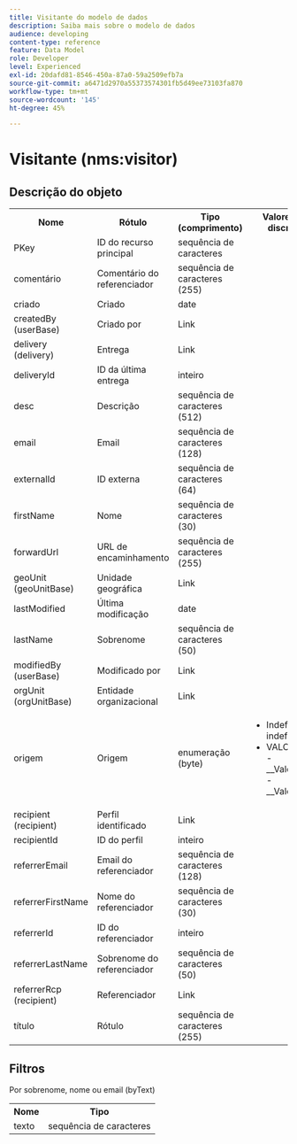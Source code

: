 ```yaml
---
title: Visitante do modelo de dados
description: Saiba mais sobre o modelo de dados
audience: developing
content-type: reference
feature: Data Model
role: Developer
level: Experienced
exl-id: 20dafd81-8546-450a-87a0-59a2509efb7a
source-git-commit: a6471d2970a55373574301fb5d49ee73103fa870
workflow-type: tm+mt
source-wordcount: '145'
ht-degree: 45%

---
```


# Visitante (nms:visitor)

## Descrição do objeto

<table>
    <tr>
        <th>Nome</th>
        <th>Rótulo</th>
        <th>Tipo (comprimento)</th>
        <th>Valores de lista discriminada</th>
    </tr>
    <tr>
        <td>PKey</td>
        <td>ID do recurso principal</td>
        <td>sequência de caracteres </td>
        <td> </td>
    </tr>
    <tr>
        <td>comentário</td>
        <td>Comentário do referenciador</td>
        <td>sequência de caracteres (255)</td>
        <td> </td>
    </tr>
    <tr>
        <td>criado</td>
        <td>Criado</td>
        <td>date </td>
        <td> </td>
    </tr>
    <tr>
        <td>createdBy (userBase)</td>
        <td>Criado por</td>
        <td>Link  </td>
        <td> </td>
    </tr>
    <tr>
        <td>delivery (delivery)</td>
        <td>Entrega</td>
        <td>Link  </td>
        <td> </td>
    </tr>
    <tr>
        <td>deliveryId</td>
        <td>ID da última entrega</td>
        <td>inteiro </td>
        <td> </td>
    </tr>
    <tr>
        <td>desc</td>
        <td>Descrição</td>
        <td>sequência de caracteres (512)</td>
        <td> </td>
    </tr>
    <tr>
        <td>email</td>
        <td>Email</td>
        <td>sequência de caracteres (128)</td>
        <td> </td>
    </tr>
    <tr>
        <td>externalId</td>
        <td>ID externa</td>
        <td>sequência de caracteres (64)</td>
        <td> </td>
    </tr>
    <tr>
        <td>firstName</td>
        <td>Nome</td>
        <td>sequência de caracteres (30)</td>
        <td> </td>
    </tr>
    <tr>
        <td>forwardUrl</td>
        <td>URL de encaminhamento</td>
        <td>sequência de caracteres (255)</td>
        <td> </td>
    </tr>
    <tr>
        <td>geoUnit (geoUnitBase)</td>
        <td>Unidade geográfica</td>
        <td>Link  </td>
        <td> </td>
    </tr>
    <tr>
        <td>lastModified</td>
        <td>Última modificação</td>
        <td>date </td>
        <td> </td>
    </tr>
    <tr>
        <td>lastName</td>
        <td>Sobrenome</td>
        <td>sequência de caracteres (50)</td>
        <td> </td>
    </tr>
    <tr>
        <td>modifiedBy (userBase)</td>
        <td>Modificado por</td>
        <td>Link  </td>
        <td> </td>
    </tr>
    <tr>
        <td>orgUnit (orgUnitBase)</td>
        <td>Entidade organizacional</td>
        <td>Link  </td>
        <td> </td>
    </tr>
    <tr>
        <td>origem</td>
        <td>Origem</td>
        <td>enumeração (byte) </td>
        <td>
            <ul>
            <li>Indefinido - indefinido - 0</li>
            <li>VALOR INVÁLIDO - __Valor_Inválido__ - __Valor_Inválido__</li>
            </ul>
        </td>
    </tr>
    <tr>
        <td>recipient (recipient)</td>
        <td>Perfil identificado</td>
        <td>Link  </td>
        <td> </td>
    </tr>
    <tr>
        <td>recipientId</td>
        <td>ID do perfil</td>
        <td>inteiro </td>
        <td> </td>
    </tr>
    <tr>
        <td>referrerEmail</td>
        <td>Email do referenciador</td>
        <td>sequência de caracteres (128)</td>
        <td> </td>
    </tr>
    <tr>
        <td>referrerFirstName</td>
        <td>Nome do referenciador</td>
        <td>sequência de caracteres (30)</td>
        <td> </td>
    </tr>
    <tr>
        <td>referrerId</td>
        <td>ID do referenciador</td>
        <td>inteiro </td>
        <td> </td>
    </tr>
    <tr>
        <td>referrerLastName</td>
        <td>Sobrenome do referenciador</td>
        <td>sequência de caracteres (50)</td>
        <td> </td>
    </tr>
    <tr>
        <td>referrerRcp (recipient)</td>
        <td>Referenciador</td>
        <td>Link  </td>
        <td> </td>
    </tr>
    <tr>
        <td>título</td>
        <td>Rótulo</td>
        <td>sequência de caracteres (255)</td>
        <td> </td>
    </tr>
</table>

## Filtros

Por sobrenome, nome ou email (byText)</p>

<table>
        <tr>
        <th>Nome</th>
        <th>Tipo</th>
        </tr>
        <tr>
        <td>texto</td>
        <td>sequência de caracteres</td>
        </tr>
    </table>
